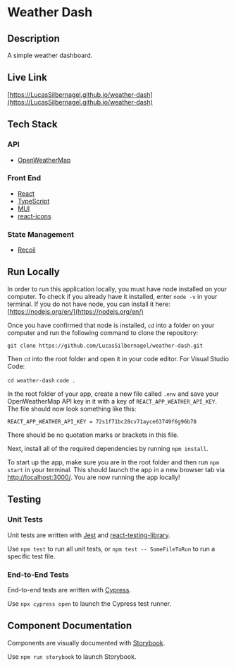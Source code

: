 # Weather Dash

## Description

A simple weather dashboard.

## Live Link

[https://LucasSilbernagel.github.io/weather-dash](https://LucasSilbernagel.github.io/weather-dash)

## Tech Stack

### API

- [OpenWeatherMap](https://openweathermap.org/api/)

### Front End

- [React](https://reactjs.org/)
- [TypeScript](https://www.typescriptlang.org/)
- [MUI](https://mui.com/)
- [react-icons](https://www.npmjs.com/package/react-icons)

### State Management

- [Recoil](https://recoiljs.org/)

## Run Locally

In order to run this application locally, you must have node installed on your computer. To check if you already have it installed, enter `node -v` in your terminal. If you do not have node, you can install it here: [https://nodejs.org/en/](https://nodejs.org/en/)

Once you have confirmed that node is installed, `cd` into a folder on your computer and run the following command to clone the repository:

`git clone https://github.com/LucasSilbernagel/weather-dash.git`

Then `cd` into the root folder and open it in your code editor. For Visual Studio Code:

`cd weather-dash`
`code .`

In the root folder of your app, create a new file called `.env` and save your OpenWeatherMap API key in it with a key of `REACT_APP_WEATHER_API_KEY`. The file should now look something like this:

`REACT_APP_WEATHER_API_KEY = 72s1f71bc28cv71ayce63749f6g96b78`

There should be no quotation marks or brackets in this file.

Next, install all of the required dependencies by running `npm install`.

To start up the app, make sure you are in the root folder and then run `npm start` in your terminal. This should launch the app in a new browser tab via [http://localhost:3000/](http://localhost:3000/). You are now running the app locally!

## Testing

### Unit Tests

Unit tests are written with [Jest](https://jestjs.io/) and [react-testing-library](https://testing-library.com/).

Use `npm test` to run all unit tests, or `npm test -- SomeFileToRun` to run a specific test file.

### End-to-End Tests

End-to-end tests are written with [Cypress](https://www.cypress.io/).

Use `npx cypress open` to launch the Cypress test runner.

## Component Documentation

Components are visually documented with [Storybook](https://storybook.js.org/).

Use `npm run storybook` to launch Storybook.
